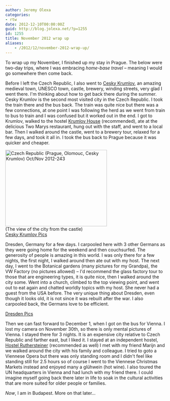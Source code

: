```yaml
---
author: Jeremy Olexa
categories:
- rtw
date: 2012-12-10T00:00:00Z
guid: http://blog.jolexa.net/?p=1255
id: 1255
title: November 2012 wrap up
aliases:
    - /2012/12/november-2012-wrap-up/
---
```


To wrap up my November, I finished up my stay in Prague. The below were two-day trips, where I was embracing *home-base travel* &#8211; meaning I would go somewhere then come back.

Before I left the Czech Republic, I also went to <u>Cesky Krumlov</u>, an amazing medieval town, UNESCO town, castle, brewery, winding streets, very glad I went there. I'm thinking about how to get back there during the summer. Cesky Krumlov is the second most visited city in the Czech Republic. I took the train there and the bus back. The train was quite nice but there was a few connections, at one point I was following the herd as we went from train to bus to train and I was confused but it worked out in the end. I got to Krumlov, walked to the hostel [Krumlov House][1] (recommended), ate at the delicious Two Marys restaurant, hung out with the staff, and went to a local bar. Then I walked around the castle, went to a brewery tour, relaxed for a few days, and took it all in. I took the bus back to Prague because it was quicker and cheaper.

[<img src="http://farm9.staticflickr.com/8058/8261230248_cba0b6c7fd_n.jpg" width="320" height="240" alt="Czech Republic (Prague, Olomouc, Cesky Krumlov) Oct/Nov 2012-243" />][2]  
(The view of the city from the castle)  
[Cesky Krumlov Pics][3]

Dresden, Germany for a few days. I carpooled here with 3 other Germans as they were going home for the weekend and then couchsurfed. The generosity of people is amazing in this world. I was only there for a few nights, the first night, I walked around then ate out with my host. The next day, I went to the Botanical gardens (many pictures for my Grandpa), the VW Factory (no pictures allowed) &#8211; I'd recommend the glass factory tour to those that are engineering types, it is quite nice, then I walked around the city some. Went into a church, climbed to the top viewing point, and went out to eat again and chatted worldly topics with my host. She never had a guest from the USA before. The very unique thing about Dresden, even though it looks old, it is not since it was rebuilt after the war. I also carpooled back, the Germans love to be efficient.

[Dresden Pics][4]

Then we can fast forward to December 1, when I got on the bus for Vienna. I lost my camera on November 30th, so there is only mental pictures of Vienna. I stayed there for 3 nights. It is an expensive city relative to Czech Republic and farther east, but I liked it. I stayed at an independent hostel, [Hostel Ruthersteiner][5] (recommended as well) I met with my friend Marijn and we walked around the city with his family and colleague. I tried to goto a Viennese Opera but there was only standing room and I didn't feel like standing still for 2.5 hours so of course I went to the Viennese Christmas Markets instead and enjoyed many a glühwein (hot wine). I also toured the UN headquarters in Vienna and had lunch with my friend there. I could imagine myself going back there later in life to soak in the cultural activities that are more suited for older people or families.

*Now*, I am in Budapest. More on that later...

 [1]: http://www.krumlovhostel.com/
 [2]: http://www.flickr.com/photos/jolexa/8261230248/ "Czech Republic (Prague, Olomouc, Cesky Krumlov) Oct/Nov 2012-243 by jolexa112, on Flickr"
 [3]: http://www.flickr.com/photos/jolexa/tags/ceskykrumlov/
 [4]: http://www.flickr.com/photos/jolexa/sets/72157632210834261/with/8260202179/
 [5]: http://www.hostelruthensteiner.com/